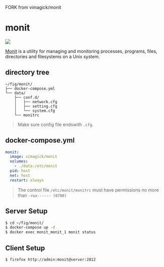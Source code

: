 FORK from vimagick/monit


monit
=====

![](https://badge.imagelayers.io/vimagick/monit:latest.svg)

[Monit][1] is a utility for managing and monitoring processes, programs, files,
directories and filesystems on a Unix system.

## directory tree

```
~/fig/monit/
├── docker-compose.yml
└── data/
    ├── conf.d/
    │   ├── network.cfg
    │   ├── setting.cfg
    │   └── system.cfg
    └── monitrc
```

> Make sure config file endswith `.cfg`.

## docker-compose.yml

```yaml
monit:
  image: vimagick/monit
  volumes:
    - ./data:/etc/monit
  pid: host
  net: host
  restart: always
```

> The control file `/etc/monit/monitrc` must have permissions no more than
> `-rwx------ (0700)`

## Server Setup

```bash
$ cd ~/fig/monit/
$ docker-compose up -d
$ docker exec monit_monit_1 monit status
```

## Client Setup

```bash
$ firefox http://admin:monit@server:2812
```

[1]: https://www.mmonit.com/monit/documentation/monit.html
